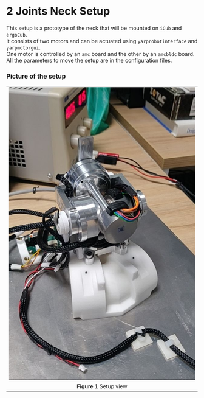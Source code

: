 2 Joints Neck Setup
===================

This setup is a prototype of the neck that will be mounted on `iCub` and `ergoCub`.          
It consists of two motors and can be actuated using `yarprobotinterface` and `yarpmotorgui`.   
One motor is controlled by an `amc` board and the other by an `amcbldc` board.
All the parameters to move the setup are in the configuration files.   

### Picture of the setup 

|  |
| :---: |
| ![](assets/neck_setup.jpg) |
| **Figure 1** Setup view |
 
